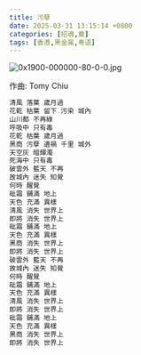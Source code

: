 ```yaml
---
title: 污孽
date: 2025-03-31 13:15:14 +0800
categories: [招魂,奠]
tags: [香港,黑金属,粤语]
---
```


![0x1900-000000-80-0-0.jpg](https://b2.235421.xyz/pic/2025/03/c34e11d81c2795806d861f1ac7becf72.jpg)

作曲: Tomy Chiu

```txt
清風 落葉 歲月過
花乾 枯葉 留下 污染 城內
山川都 不再綠
呼吸中 只有毒
花乾 枯葉 歲月過
黑商 污孽 遺禍 千里 城外
天空灰 暗輝濁
死海中 只有毒
破雲外 藍天 不再
故城內 迷失 知覺
何時 醒覺
砒霜 鋪滿 地上
天色 充滿 異樣
清風 消失 世界上
即將 消失 世界上
砒霜 鋪滿 地上
天色 充滿 異樣
黑商 消失 世界上
即將 消失 世界上
破雲外 藍天 不再
故城內 迷失 知覺
何時 醒覺
砒霜 鋪滿 地上
天色 充滿 異樣
清風 消失 世界上
即將 消失 世界上
砒霜 鋪滿 地上
天色 充滿 異樣
黑商 消失 世界上
即將 消失 世界上
```